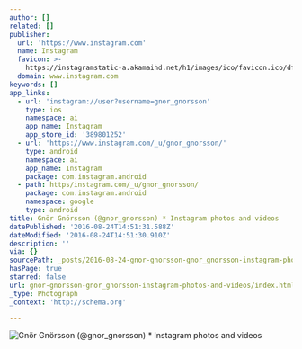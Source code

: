 ```yaml
---
author: []
related: []
publisher:
  url: 'https://www.instagram.com'
  name: Instagram
  favicon: >-
    https://instagramstatic-a.akamaihd.net/h1/images/ico/favicon.ico/dfa85bb1fd63.ico
  domain: www.instagram.com
keywords: []
app_links:
  - url: 'instagram://user?username=gnor_gnorsson'
    type: ios
    namespace: ai
    app_name: Instagram
    app_store_id: '389801252'
  - url: 'https://www.instagram.com/_u/gnor_gnorsson/'
    type: android
    namespace: ai
    app_name: Instagram
    package: com.instagram.android
  - path: https/instagram.com/_u/gnor_gnorsson/
    package: com.instagram.android
    namespace: google
    type: android
title: Gnör Gnörsson (@gnor_gnorsson) * Instagram photos and videos
datePublished: '2016-08-24T14:51:31.588Z'
dateModified: '2016-08-24T14:51:30.910Z'
description: ''
via: {}
sourcePath: _posts/2016-08-24-gnor-gnorsson-gnor_gnorsson-instagram-photos-and-videos.md
hasPage: true
starred: false
url: gnor-gnorsson-gnor_gnorsson-instagram-photos-and-videos/index.html
_type: Photograph
_context: 'http://schema.org'

---
```

![Gnör Gnörsson (@gnor_gnorsson) * Instagram photos and videos](https://scontent.cdninstagram.com/t51.2885-19/s150x150/11820425_1461088490881485_825647096_a.jpg)